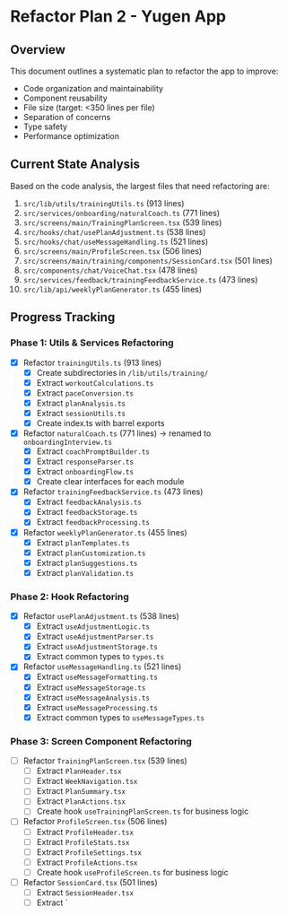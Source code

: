# Refactor Plan 2 - Yugen App

## Overview
This document outlines a systematic plan to refactor the app to improve:
- Code organization and maintainability
- Component reusability
- File size (target: <350 lines per file)
- Separation of concerns
- Type safety
- Performance optimization

## Current State Analysis
Based on the code analysis, the largest files that need refactoring are:

1. `src/lib/utils/trainingUtils.ts` (913 lines)
2. `src/services/onboarding/naturalCoach.ts` (771 lines)
3. `src/screens/main/TrainingPlanScreen.tsx` (539 lines)
4. `src/hooks/chat/usePlanAdjustment.ts` (538 lines)
5. `src/hooks/chat/useMessageHandling.ts` (521 lines)
6. `src/screens/main/ProfileScreen.tsx` (506 lines)
7. `src/screens/main/training/components/SessionCard.tsx` (501 lines)
8. `src/components/chat/VoiceChat.tsx` (478 lines)
9. `src/services/feedback/trainingFeedbackService.ts` (473 lines)
10. `src/lib/api/weeklyPlanGenerator.ts` (455 lines)

## Progress Tracking

### Phase 1: Utils & Services Refactoring
- [x] Refactor `trainingUtils.ts` (913 lines)
  - [x] Create subdirectories in `/lib/utils/training/`
  - [x] Extract `workoutCalculations.ts`
  - [x] Extract `paceConversion.ts`
  - [x] Extract `planAnalysis.ts`
  - [x] Extract `sessionUtils.ts`
  - [x] Create index.ts with barrel exports

- [x] Refactor `naturalCoach.ts` (771 lines) → renamed to `onboardingInterview.ts`
  - [x] Extract `coachPromptBuilder.ts`
  - [x] Extract `responseParser.ts`
  - [x] Extract `onboardingFlow.ts`
  - [x] Create clear interfaces for each module

- [x] Refactor `trainingFeedbackService.ts` (473 lines)
  - [x] Extract `feedbackAnalysis.ts`
  - [x] Extract `feedbackStorage.ts`
  - [x] Extract `feedbackProcessing.ts`

- [x] Refactor `weeklyPlanGenerator.ts` (455 lines)
  - [x] Extract `planTemplates.ts`
  - [x] Extract `planCustomization.ts`
  - [x] Extract `planSuggestions.ts`
  - [x] Extract `planValidation.ts`

### Phase 2: Hook Refactoring
- [x] Refactor `usePlanAdjustment.ts` (538 lines)
  - [x] Extract `useAdjustmentLogic.ts`
  - [x] Extract `useAdjustmentParser.ts`
  - [x] Extract `useAdjustmentStorage.ts`
  - [x] Extract common types to `types.ts`

- [x] Refactor `useMessageHandling.ts` (521 lines)
  - [x] Extract `useMessageFormatting.ts`
  - [x] Extract `useMessageStorage.ts`
  - [x] Extract `useMessageAnalysis.ts`
  - [x] Extract `useMessageProcessing.ts`
  - [x] Extract common types to `useMessageTypes.ts`

### Phase 3: Screen Component Refactoring
- [ ] Refactor `TrainingPlanScreen.tsx` (539 lines)
  - [ ] Extract `PlanHeader.tsx`
  - [ ] Extract `WeekNavigation.tsx`
  - [ ] Extract `PlanSummary.tsx`
  - [ ] Extract `PlanActions.tsx`
  - [ ] Create hook `useTrainingPlanScreen.ts` for business logic

- [ ] Refactor `ProfileScreen.tsx` (506 lines)
  - [ ] Extract `ProfileHeader.tsx`
  - [ ] Extract `ProfileStats.tsx`
  - [ ] Extract `ProfileSettings.tsx`
  - [ ] Extract `ProfileActions.tsx`
  - [ ] Create hook `useProfileScreen.ts` for business logic

- [ ] Refactor `SessionCard.tsx` (501 lines)
  - [ ] Extract `SessionHeader.tsx`
  - [ ] Extract `